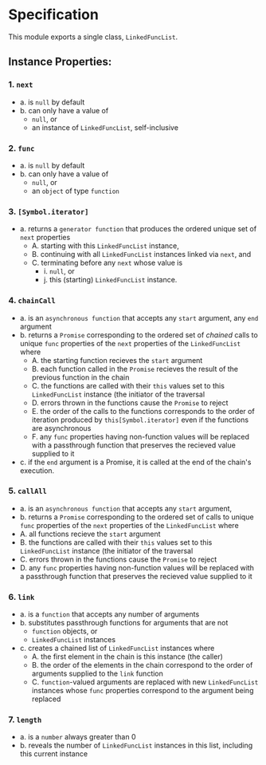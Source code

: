 # Specification
This module exports a single class, `LinkedFuncList`.

##  Instance Properties:

### 1. `next`

- a. is `null` by default
- b. can only have a value of
  - `null`, or
  - an instance of `LinkedFuncList`, self-inclusive

### 2. `func`

- a. is `null` by default
- b. can only have a value of
  - `null`, or
  - an `object` of type `function`

### 3. `[Symbol.iterator]`
- a. returns a `generator function`  that produces the ordered unique set of `next` properties
  - A. starting with this `LinkedFuncList` instance,
  - B. continuing with all `LinkedFuncList` instances linked via `next`, and
  - C. terminating before any `next` whose value is
    - i. `null`, or
    - j.  this (starting) `LinkedFuncList` instance.

### 4. `chainCall`

- a. is an `asynchronous function` that accepts any `start` argument, any `end` argument
- b. returns a `Promise` corresponding to the ordered set of _chained_ calls to unique `func` properties of the `next` properties of the `LinkedFuncList` where
  - A. the starting function recieves the `start` argument
  - B. each function called in the `Promise` recieves the result of the previous function in the chain
  - C. the functions are called with their `this` values set to this `LinkedFuncList` instance (the initiator of the traversal
  - D. errors thrown in the functions cause the `Promise` to reject
  - E. the order of the calls to the functions corresponds to the order of iteration produced by `this[Symbol.iterator]` even if the functions are asynchronous
  - F. any `func` properties having non-function values will be replaced with a passthrough function that preserves the recieved value supplied to it
- c. if the `end` argument is a Promise, it is called at the end of the chain's execution.

### 5. `callAll`

- a. is an `asynchronous function` that accepts any `start` argument,
- b. returns a `Promise` corresponding to the ordered set of calls to unique `func` properties of the `next` properties of the `LinkedFuncList` where
 - A. all functions recieve the `start` argument
 - B. the functions are called with their `this` values set to this `LinkedFuncList` instance (the initiator of the traversal
 - C. errors thrown in the functions cause the `Promise` to reject
 - D. any `func` properties having non-function values will be replaced with a passthrough function that preserves the recieved value supplied to it

### 6. `link`

- a. is a `function` that accepts any number of arguments
- b. substitutes passthrough functions for arguments that are not
  - `function` objects, or
  - `LinkedFuncList` instances
- c. creates a chained list of `LinkedFuncList` instances where
  - A. the first element in the chain is this instance (the caller)
  - B. the order of the elements in the chain correspond to the order of arguments supplied to the `link` function
  - C. `function`-valued arguments are replaced with new `LinkedFuncList` instances whose `func` properties correspond to the argument being replaced

### 7. `length`

- a. is a `number`  always greater than 0
- b. reveals the number of `LinkedFuncList` instances in this list, including this current instance
